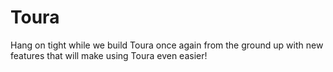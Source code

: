 # Toura
Hang on tight while we build Toura once again from the ground up with new features that will make using Toura even easier!
